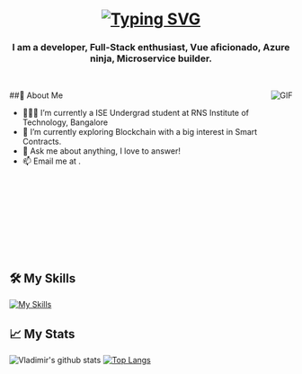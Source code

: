 <h1 align="center">
   <a href="https://git.io/typing-svg"><img src="https://readme-typing-svg.herokuapp.com?font=Press+Start+2P&pause=1000&width=435&lines=Hi%2C+I'm+Vladimir+Stalin;Welcome+to+my+profile" alt="Typing SVG" /></a>
</h1>

<h3 align="center">I am a developer, Full-Stack enthusiast, Vue aficionado, Azure ninja, Microservice builder.</h3>
</br>

##🔎 About Me
<img align="right" alt="GIF" src="https://media.giphy.com/media/LmNwrBhejkK9EFP504/giphy.gif" />

- 👨🏽‍💻 I’m currently a ISE Undergrad student at RNS Institute of Technology, Bangalore
- 🌱 I’m currently exploring Blockchain with a big interest in Smart Contracts. 
- 💬 Ask me about anything, I love to answer!
- 📫 Email me at []().

</br></br></br></br></br></br></br></br>

## 🛠️ My Skills
[![My Skills](https://skillicons.dev/icons?i=js,html,css,react,angular,vite,java,spring,py,flutter,cpp,vscode)](https://skillicons.dev)


## 📈 My Stats
![Vladimir's github stats](https://github-readme-stats.vercel.app/api?username=Bolshevik1903&hide=contribs,prs&theme=tokyonight)
[![Top Langs](https://github-readme-stats.vercel.app/api/top-langs/?username=Bolshevik1903&layout=compact&theme=tokyonight)](https://github.com/Bolshevik1903/github-readme-stats)
